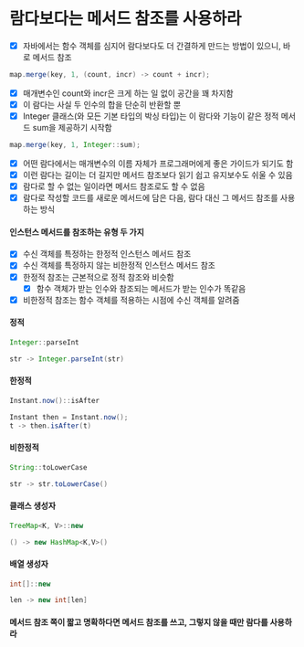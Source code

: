 # 람다보다는 메서드 참조를 사용하라
- [x] 자바에서는 함수 객체를 심지어 람다보다도 더 간결하게 만드는 방법이 있으니, 바로 메서드 참조
~~~java
map.merge(key, 1, (count, incr) -> count + incr);
~~~
- [x] 매개변수인 count와 incr은 크게 하는 일 없이 공간을 꽤 차지함
- [x] 이 람다는 사실 두 인수의 합을 단순히 반환할 뿐
- [x] Integer 클래스(와 모든 기본 타입의 박싱 타입)는 이 람다와 기능이 같은 정적 메서드 sum을 제공하기 시작함
~~~java
map.merge(key, 1, Integer::sum);
~~~
- [x] 어떤 람다에서는 매개변수의 이름 자체가 프로그래머에게 좋은 가이드가 되기도 함
- [x] 이런 람다는 길이는 더 길지만 메서드 참조보다 읽기 쉽고 유지보수도 쉬울 수 있음
- [x] 람다로 할 수 없는 일이라면 메서드 참조로도 할 수 없음
- [x] 람다로 작성할 코드를 새로운 메서드에 담은 다음, 람다 대신 그 메서드 참조를 사용하는 방식
#### 인스턴스 메서드를 참조하는 유형 두 가지
- [x] 수신 객체를 특정하는 한정적 인스턴스 메서드 참조
- [x] 수신 객체를 특정하지 않는 비한정적 인스턴스 메서드 참조
- [x] 한정적 참조는 근본적으로 정적 참조와 비슷함
  - [x] 함수 객체가 받는 인수와 참조되는 메서드가 받는 인수가 똑같음
- [x] 비한정적 참조는 함수 객체를 적용하는 시점에 수신 객체를 알려줌
#### 정적
~~~java
Integer::parseInt

str -> Integer.parseInt(str)
~~~
#### 한정적
~~~java
Instant.now()::isAfter

Instant then = Instant.now();
t -> then.isAfter(t)
~~~
#### 비한정적
~~~java
String::toLowerCase

str -> str.toLowerCase()
~~~
#### 클래스 생성자
~~~java
TreeMap<K, V>::new

() -> new HashMap<K,V>()
~~~
#### 배열 생성자
~~~java
int[]::new

len -> new int[len]
~~~
#### 메서드 참조 쪽이 짧고 명확하다면 메서드 참조를 쓰고, 그렇지 않을 때만 람다를 사용하라                                                                                                        